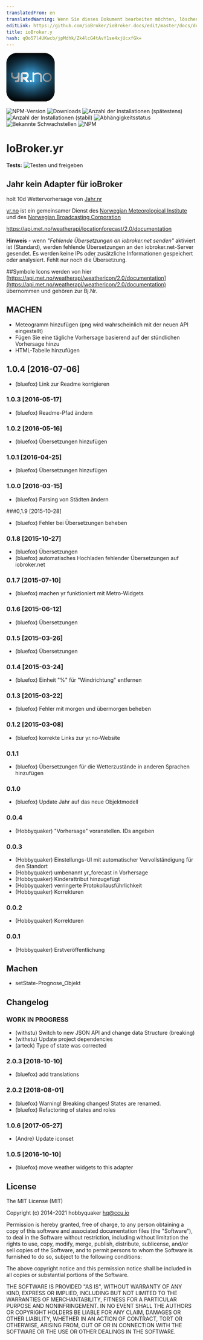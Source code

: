 ```yaml
---
translatedFrom: en
translatedWarning: Wenn Sie dieses Dokument bearbeiten möchten, löschen Sie bitte das Feld "translationsFrom". Andernfalls wird dieses Dokument automatisch erneut übersetzt
editLink: https://github.com/ioBroker/ioBroker.docs/edit/master/docs/de/adapterref/iobroker.yr/README.md
title: ioBroker.y
hash: qOo57l4UKwcb/jpMdhk/Zk4lcG4tAvY1se4xjUcxfGk=
---
```

![Logo](../../../en/adapterref/iobroker.yr/admin/yr.png)

![NPM-Version](http://img.shields.io/npm/v/iobroker.yr.svg)
![Downloads](https://img.shields.io/npm/dm/iobroker.yr.svg)
![Anzahl der Installationen (spätestens)](http://iobroker.live/badges/yr-installed.svg)
![Anzahl der Installationen (stabil)](http://iobroker.live/badges/yr-stable.svg)
![Abhängigkeitsstatus](https://img.shields.io/david/ioBroker/iobroker.yr.svg)
![Bekannte Schwachstellen](https://snyk.io/test/github/ioBroker/ioBroker.yr/badge.svg)
![NPM](https://nodei.co/npm/iobroker.yr.png?downloads=true)

# IoBroker.yr
**Tests:** ![Testen und freigeben](https://github.com/ioBroker/ioBroker.met/workflows/Test%20and%20Release/badge.svg)

## Jahr kein Adapter für ioBroker
holt 10d Wettervorhersage von [Jahr.nr](yr.no)

[yr.no](yr.no) ist ein gemeinsamer Dienst des [Norwegian Meteorological Institute](met.no) und des [Norwegian Broadcasting Corporation](nrk.no)

https://api.met.no/weatherapi/locationforecast/2.0/documentation

**Hinweis** - wenn _"Fehlende Übersetzungen an iobroker.net senden"_ aktiviert ist (Standard), werden fehlende Übersetzungen an den iobroker.net-Server gesendet. Es werden keine IPs oder zusätzliche Informationen gespeichert oder analysiert. Fehlt nur noch die Übersetzung.

##Symbole
Icons werden von hier [https://api.met.no/weatherapi/weathericon/2.0/documentation](https://api.met.no/weatherapi/weathericon/2.0/documentation) übernommen und gehören zur Bj.Nr.

## MACHEN
* Meteogramm hinzufügen (png wird wahrscheinlich mit der neuen API eingestellt)
* Fügen Sie eine tägliche Vorhersage basierend auf der stündlichen Vorhersage hinzu
* HTML-Tabelle hinzufügen

<!-- Platzhalter für die nächste Version (am Zeilenanfang):

### __ARBEITEN IN PROGRESS__ -->
## 1.0.4 [2016-07-06]
* (bluefox) Link zur Readme korrigieren

### 1.0.3 [2016-05-17]
* (bluefox) Readme-Pfad ändern

### 1.0.2 [2016-05-16]
* (bluefox) Übersetzungen hinzufügen

### 1.0.1 [2016-04-25]
* (bluefox) Übersetzungen hinzufügen

### 1.0.0 [2016-03-15]
* (bluefox) Parsing von Städten ändern

###0,1.9 [2015-10-28]
* (bluefox) Fehler bei Übersetzungen beheben

### 0.1.8 [2015-10-27]
* (bluefox) Übersetzungen
* (bluefox) automatisches Hochladen fehlender Übersetzungen auf iobroker.net

### 0.1.7 [2015-07-10]
* (bluefox) machen yr funktioniert mit Metro-Widgets

### 0.1.6 [2015-06-12]
* (bluefox) Übersetzungen

### 0.1.5 [2015-03-26]
* (bluefox) Übersetzungen

### 0.1.4 [2015-03-24]
* (bluefox) Einheit "%" für "Windrichtung" entfernen

### 0.1.3 [2015-03-22]
* (bluefox) Fehler mit morgen und übermorgen beheben

### 0.1.2 [2015-03-08]
* (bluefox) korrekte Links zur yr.no-Website

### 0.1.1
* (bluefox) Übersetzungen für die Wetterzustände in anderen Sprachen hinzufügen

### 0.1.0
* (bluefox) Update Jahr auf das neue Objektmodell

### 0.0.4
* (Hobbyquaker) "Vorhersage" voranstellen. IDs angeben

### 0.0.3
* (Hobbyquaker) Einstellungs-UI mit automatischer Vervollständigung für den Standort
* (Hobbyquaker) umbenannt yr_forecast in Vorhersage
* (Hobbyquaker) Kinderattribut hinzugefügt
* (Hobbyquaker) verringerte Protokollausführlichkeit
* (Hobbyquaker) Korrekturen

### 0.0.2
* (Hobbyquaker) Korrekturen

### 0.0.1
* (Hobbyquaker) Erstveröffentlichung

## Machen
* setState-Prognose_Objekt

## Changelog

### __WORK IN PROGRESS__
* (withstu) Switch to new JSON API and change data Structure (breaking)
* (withstu) Update project dependencies
* (arteck) Type of state was corrected  

### 2.0.3 [2018-10-10]
* (bluefox) add translations

### 2.0.2 [2018-08-01]
* (bluefox) Warning! Breaking changes! States are renamed.
* (bluefox) Refactoring of states and roles

### 1.0.6 [2017-05-27]
* (Andre) Update iconset

### 1.0.5 [2016-10-10]
* (bluefox) move weather widgets to this adapter

## License
The MIT License (MIT)

Copyright (c) 2014-2021 hobbyquaker <hq@ccu.io>

Permission is hereby granted, free of charge, to any person obtaining a copy
of this software and associated documentation files (the "Software"), to deal
in the Software without restriction, including without limitation the rights
to use, copy, modify, merge, publish, distribute, sublicense, and/or sell
copies of the Software, and to permit persons to whom the Software is
furnished to do so, subject to the following conditions:

The above copyright notice and this permission notice shall be included in all
copies or substantial portions of the Software.

THE SOFTWARE IS PROVIDED "AS IS", WITHOUT WARRANTY OF ANY KIND, EXPRESS OR
IMPLIED, INCLUDING BUT NOT LIMITED TO THE WARRANTIES OF MERCHANTABILITY,
FITNESS FOR A PARTICULAR PURPOSE AND NONINFRINGEMENT. IN NO EVENT SHALL THE
AUTHORS OR COPYRIGHT HOLDERS BE LIABLE FOR ANY CLAIM, DAMAGES OR OTHER
LIABILITY, WHETHER IN AN ACTION OF CONTRACT, TORT OR OTHERWISE, ARISING FROM,
OUT OF OR IN CONNECTION WITH THE SOFTWARE OR THE USE OR OTHER DEALINGS IN THE
SOFTWARE.